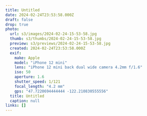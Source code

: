 ```yaml
---
title: Untitled
date: 2024-02-24T23:53:58.000Z
draft: false
drop: true
photo:
  url: s3/images/2024-02-24-15-53-58.jpg
  thumb: s3/thumbs/2024-02-24-15-53-58.jpg
  preview: s3/previews/2024-02-24-15-53-58.jpg
  created: 2024-02-24T23:53:58.000Z
  exif:
    make: Apple
    model: "iPhone 12 mini"
    lens: "iPhone 12 mini back dual wide camera 4.2mm f/1.6"
    iso: 50
    aperture: 1.6
    shutter_speed: 1/121
    focal_length: "4.2 mm"
    gps: "47.7220694444444 -122.210830555556"
  title: Untitled
  caption: null
links: []
---
```

